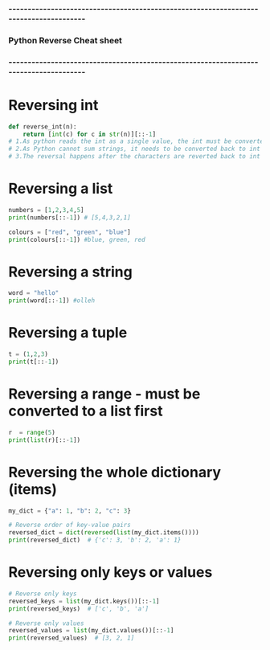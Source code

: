 ### ------------------------------------------------------------------------------------- 
###                                     Python Reverse Cheat sheet                                  
### -------------------------------------------------------------------------------------

# Reversing int

``` Python
def reverse_int(n):
    return [int(c) for c in str(n)][::-1]
# 1.As python reads the int as a single value, the int must be converted to a string str(n) - accesses individual digits
# 2.As Python cannot sum strings, it needs to be converted back to int int(c)
# 3.The reversal happens after the characters are reverted back to int using [::-1]
```
# Reversing a list 
``` Python
numbers = [1,2,3,4,5]
print(numbers[::-1]) # [5,4,3,2,1]

colours = ["red", "green", "blue"]
print(colours[::-1]) #blue, green, red
```

# Reversing a string 
```Python
word = "hello"
print(word[::-1]) #olleh
```

# Reversing a tuple 
```Python
t = (1,2,3)
print(t[::-1])
```

# Reversing a range - must be converted to a list first
```Python
r  = range(5)
print(list(r)[::-1])
```

# Reversing the whole dictionary (items)
```Python
my_dict = {"a": 1, "b": 2, "c": 3}

# Reverse order of key-value pairs
reversed_dict = dict(reversed(list(my_dict.items())))
print(reversed_dict)  # {'c': 3, 'b': 2, 'a': 1}
```

# Reversing only keys or values
``` Python
# Reverse only keys
reversed_keys = list(my_dict.keys())[::-1]
print(reversed_keys)  # ['c', 'b', 'a']

# Reverse only values
reversed_values = list(my_dict.values())[::-1]
print(reversed_values)  # [3, 2, 1]
```





    
